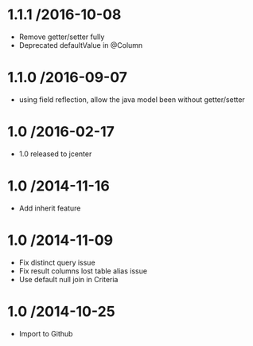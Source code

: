 # 1.1.1 /2016-10-08
- Remove getter/setter fully
- Deprecated defaultValue in @Column

# 1.1.0 /2016-09-07
- using field reflection, allow the java model been without getter/setter

# 1.0 /2016-02-17
- 1.0 released to jcenter
 
# 1.0	/2014-11-16
- Add inherit feature

# 1.0	/2014-11-09
- Fix distinct query issue
- Fix result columns lost table alias issue
- Use default null join in Criteria

# 1.0	/2014-10-25
- Import to Github 
